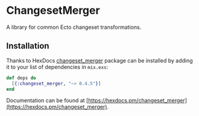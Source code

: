 # ChangesetMerger

A library for common Ecto changeset transformations.

## Installation

Thanks to HexDocs [changeset_merger](https://hex.pm/packages/changeset_merger) package can be installed
by adding it to your list of dependencies in `mix.exs`:

```elixir
def deps do
  [{:changeset_merger, "~> 0.4.5"}]
end
```

Documentation can
be found at [https://hexdocs.pm/changeset_merger](https://hexdocs.pm/changeset_merger).

